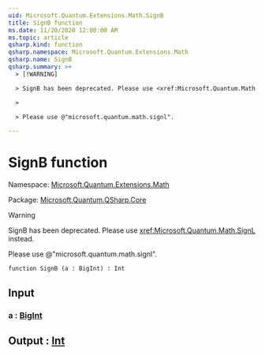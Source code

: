 ```yaml
---
uid: Microsoft.Quantum.Extensions.Math.SignB
title: SignB function
ms.date: 11/20/2020 12:00:00 AM
ms.topic: article
qsharp.kind: function
qsharp.namespace: Microsoft.Quantum.Extensions.Math
qsharp.name: SignB
qsharp.summary: >+
  > [!WARNING]

  > SignB has been deprecated. Please use <xref:Microsoft.Quantum.Math.SignL> instead.

  >

  > Please use @"microsoft.quantum.math.signl".

---
```


# SignB function

Namespace: [Microsoft.Quantum.Extensions.Math](xref:Microsoft.Quantum.Extensions.Math)

Package: [Microsoft.Quantum.QSharp.Core](https://nuget.org/packages/Microsoft.Quantum.QSharp.Core)


> [!WARNING]
> SignB has been deprecated. Please use <xref:Microsoft.Quantum.Math.SignL> instead.
>
> Please use @"microsoft.quantum.math.signl".



```qsharp
function SignB (a : BigInt) : Int
```


## Input

### a : [BigInt](xref:microsoft.quantum.lang-ref.bigint)





## Output : [Int](xref:microsoft.quantum.lang-ref.int)

